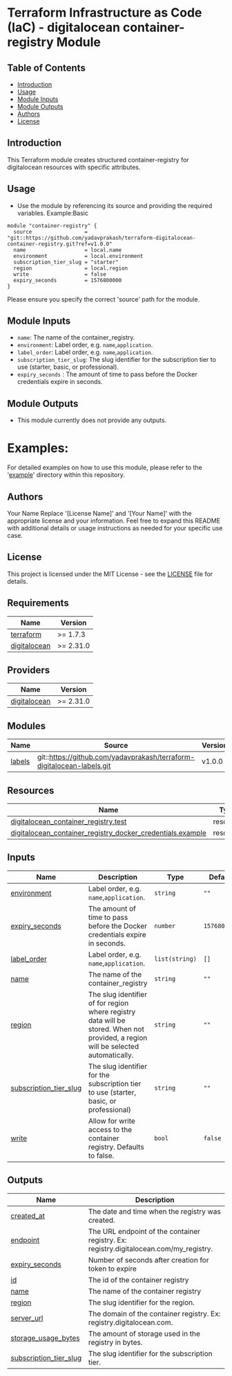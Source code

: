 # Terraform Infrastructure as Code (IaC) - digitalocean container-registry Module

## Table of Contents
- [Introduction](#introduction)
- [Usage](#usage)
- [Module Inputs](#module-inputs)
- [Module Outputs](#module-outputs)
- [Authors](#authors)
- [License](#license)

## Introduction
This Terraform module creates structured container-registry for digitalocean resources with specific attributes.

## Usage

- Use the module by referencing its source and providing the required variables.
Example:Basic
```hcl
module "container-registry" {
  source                 = "git::https://github.com/yadavprakash/terraform-digitalocean-container-registry.git?ref=v1.0.0"
  name                   = local.name
  environment            = local.environment
  subscription_tier_slug = "starter"
  region                 = local.region
  write                  = false
  expiry_seconds         = 1576800000
}
```
Please ensure you specify the correct 'source' path for the module.

## Module Inputs

- `name`: The name of the container_registry.
- `environment`: Label order, e.g. `name`,`application`.
- `label_order`: Label order, e.g. `name`,`application`.
- `subscription_tier_slug`: The slug identifier for the subscription tier to use (starter, basic, or professional).
- `expiry_seconds` : The amount of time to pass before the Docker credentials expire in seconds.


## Module Outputs
- This module currently does not provide any outputs.

# Examples:
For detailed examples on how to use this module, please refer to the '[example](https://github.com/yadavprakash/terraform-digitalocean-container-registry/tree/master/_example)' directory within this repository.

## Authors
Your Name
Replace '[License Name]' and '[Your Name]' with the appropriate license and your information. Feel free to expand this README with additional details or usage instructions as needed for your specific use case.

## License
This project is licensed under the MIT License - see the [LICENSE](https://github.com/yadavprakash/terraform-digitalocean-container-registry/blob/master/LICENSE) file for details.



<!-- BEGIN_TF_DOCS -->
## Requirements

| Name | Version |
|------|---------|
| <a name="requirement_terraform"></a> [terraform](#requirement\_terraform) | >= 1.7.3 |
| <a name="requirement_digitalocean"></a> [digitalocean](#requirement\_digitalocean) | >= 2.31.0 |

## Providers

| Name | Version |
|------|---------|
| <a name="provider_digitalocean"></a> [digitalocean](#provider\_digitalocean) | >= 2.31.0 |

## Modules

| Name | Source | Version |
|------|--------|---------|
| <a name="module_labels"></a> [labels](#module\_labels) | git::https://github.com/yadavprakash/terraform-digitalocean-labels.git | v1.0.0 |

## Resources

| Name | Type |
|------|------|
| [digitalocean_container_registry.test](https://registry.terraform.io/providers/digitalocean/digitalocean/latest/docs/resources/container_registry) | resource |
| [digitalocean_container_registry_docker_credentials.example](https://registry.terraform.io/providers/digitalocean/digitalocean/latest/docs/resources/container_registry_docker_credentials) | resource |

## Inputs

| Name | Description | Type | Default | Required |
|------|-------------|------|---------|:--------:|
| <a name="input_environment"></a> [environment](#input\_environment) | Label order, e.g. `name`,`application`. | `string` | `""` | no |
| <a name="input_expiry_seconds"></a> [expiry\_seconds](#input\_expiry\_seconds) | The amount of time to pass before the Docker credentials expire in seconds. | `number` | `1576800000` | no |
| <a name="input_label_order"></a> [label\_order](#input\_label\_order) | Label order, e.g. `name`,`application`. | `list(string)` | `[]` | no |
| <a name="input_name"></a> [name](#input\_name) | The name of the container\_registry | `string` | `""` | no |
| <a name="input_region"></a> [region](#input\_region) | The slug identifier of for region where registry data will be stored. When not provided, a region will be selected automatically. | `string` | `""` | no |
| <a name="input_subscription_tier_slug"></a> [subscription\_tier\_slug](#input\_subscription\_tier\_slug) | The slug identifier for the subscription tier to use (starter, basic, or professional) | `string` | `""` | no |
| <a name="input_write"></a> [write](#input\_write) | Allow for write access to the container registry. Defaults to false. | `bool` | `false` | no |

## Outputs

| Name | Description |
|------|-------------|
| <a name="output_created_at"></a> [created\_at](#output\_created\_at) | The date and time when the registry was created. |
| <a name="output_endpoint"></a> [endpoint](#output\_endpoint) | The URL endpoint of the container registry. Ex: registry.digitalocean.com/my\_registry. |
| <a name="output_expiry_seconds"></a> [expiry\_seconds](#output\_expiry\_seconds) | Number of seconds after creation for token to expire |
| <a name="output_id"></a> [id](#output\_id) | The id of the container registry |
| <a name="output_name"></a> [name](#output\_name) | The name of the container registry |
| <a name="output_region"></a> [region](#output\_region) | The slug identifier for the region. |
| <a name="output_server_url"></a> [server\_url](#output\_server\_url) | The domain of the container registry. Ex: registry.digitalocean.com. |
| <a name="output_storage_usage_bytes"></a> [storage\_usage\_bytes](#output\_storage\_usage\_bytes) | The amount of storage used in the registry in bytes. |
| <a name="output_subscription_tier_slug"></a> [subscription\_tier\_slug](#output\_subscription\_tier\_slug) | The slug identifier for the subscription tier. |
<!-- END_TF_DOCS -->